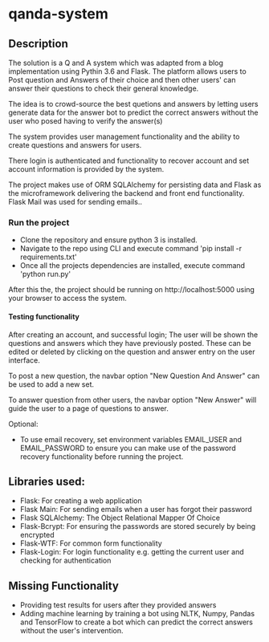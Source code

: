 # qanda-system

## Description

The solution is a Q and A system which was adapted from a blog implementation using Pythin 3.6 and Flask. The platform allows 
users to Post question and Answers of their choice and then other users' can answer their questions to check their general knowledge.

The idea is to crowd-source the best quetions and answers by letting users generate data for the answer bot to predict the correct answers
without the user who posed having to verify the answer(s)

The system provides user management functionality and the ability to create questions and answers for
users.

There login is authenticated and functionality to recover account and set account information is provided by the 
system.

The project makes use of ORM SQLAlchemy for persisting data and Flask as the microframework delivering the backend and front end functionality. Flask Mail was used for sending emails..

### Run the project

* Clone the repository and ensure python 3 is installed.
* Navigate to the repo using CLI and execute command 'pip install -r requirements.txt'
* Once all the projects dependencies are installed, execute command 'python run.py'

After this the, the project should be running on http://localhost:5000 using your browser to access the system.

#### Testing functionality

After creating an account, and successful login; The user will be shown the questions and answers which they have previously posted.
These can be edited or deleted by clicking on the question and answer entry on the user interface.

To post a new question, the navbar option "New Question And Answer" can be used to add a new set.

To answer question from other users, the navbar option "New Answer" will guide the user to a page of questions to answer.

Optional:
* To use email recovery, set environment variables EMAIL_USER and EMAIL_PASSWORD to ensure you can make use of the 
password recovery functionality before running the project.


## Libraries used:
* Flask:  For creating a web application
* Flask Main:  For sending emails when a user has forgot their password
* Flask SQLAlchemy: The Object Relational Mapper Of Choice
* Flask-Bcrypt:  For ensuring the passwords are stored securely by being encrypted
* Flask-WTF: For common form functionality 
* Flask-Login: For login functionality e.g. getting the current user and checking for authentication

## Missing Functionality

* Providing test results for users after they provided answers
* Adding machine learning by training a bot using NLTK, Numpy, Pandas and TensorFlow to create a bot which can predict the
correct answers without the user's intervention.
